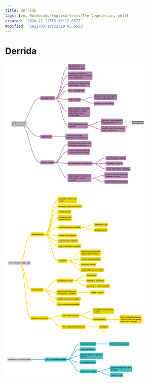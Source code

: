 ```yaml
---
title: Derrida
tags: [en, Notebooks/English/texts/The Vegetarian, phil]
created: '2020-11-11T15:19:12.857Z'
modified: '2021-03-10T22:28:05.055Z'
---
```


# Derrida
![Deconstructionism in *The Vegetarian*](../maps/derrida.svg)
